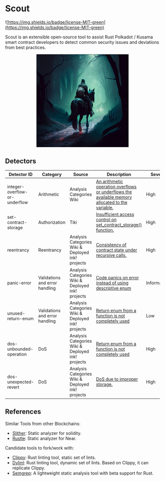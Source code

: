 # Scout

![https://img.shields.io/badge/license-MIT-green](https://img.shields.io/badge/license-MIT-green)

Scout is an extensible open-source tool to assist Rust Polkadot / Kusama smart contract developers to detect common security issues and deviations from best practices.

<p align="center">
  <img src="/assets/scout.png" alt="Scout in a Dark Forest" width="300" center  />
</p>

## Detectors

| Detector ID                   | Category                       | Source                                            | Description                                                                                                                                                                                        | Severity      | Reviewed   |
| ----------------------------- | ------------------------------ | ------------------------------------------------- | -------------------------------------------------------------------------------------------------------------------------------------------------------------------------------------------------- | ------------- | ---------- |
| integer-overflow-or-underflow | Arithmetic                     | Analysis Categories Wiki                          | [An arithmetic operation overflows or underflows the available memory allocated to the variable.](https://github.com/CoinFabrik/web3-grant/tree/main/docs/detectors/integer-overflow-or-underflow) | High          | Agus       |
| set-contract-storage          | Authorization                  | Tiki                                              | [Insufficient access control on set_contract_storage() function.](https://github.com/CoinFabrik/web3-grant/tree/main/docs/detectors/set-contract-storage)                                          | High          | Tiki, Turi |
| reentrancy                    | Reentrancy                     | Analysis Categories Wiki & Deployed ink! projects | [Consistency of contract state under recursive calls.](https://github.com/CoinFabrik/web3-grant/tree/main/docs/detectors/reentrancy)                                                               | High          | Tiki, Turi |
| panic-error                   | Validations and error handling | Analysis Categories Wiki & Deployed ink! projects | [Code panics on error instead of using descriptive enum](https://github.com/CoinFabrik/web3-grant/tree/main/docs/detectors/panic-error)                                                            | Informational | Agus       |
| unused-return-enum            | Validations and error handling | Analysis Categories Wiki & Deployed ink! projects | [Return enum from a function is not completely used](https://github.com/CoinFabrik/web3-grant/tree/main/docs/detectors/unused-return-enum)                                                         | Low           | Agus       |
| dos-unbounded-operation       | DoS                            | Analysis Categories Wiki & Deployed ink! projects | [Return enum from a function is not completely used](https://github.com/CoinFabrik/web3-grant/tree/main/docs/detectors/dos-unbounded-operation)                                                    | High          | Agus       |
| dos-unexpected-revert         | DoS                            | Analysis Categories Wiki & Deployed ink! projects | [DoS due to improper storage.](https://github.com/CoinFabrik/web3-grant/tree/main/docs/detectors/unexpected-revert)                                                                                | High          | Tiki, Turi |

## References

Similar Tools from other Blockchains:

- [Slither](https://github.com/crytic/slither): Static analyzer for solidity.
- [Rustle](https://github.com/blocksecteam/rustle): Static analyzer for Near.

Candidate tools to fork/work with:

- [Clippy](https://github.com/rust-lang/rust-clippy): Rust linting tool, static set of lints.
- [Dylint](https://github.com/trailofbits/dylint): Rust linting tool, dynamic set of lints. Based on Clippy, it can replicate Clippy.
- [Semgrep](https://github.com/returntocorp/semgrep): A lightweight static analysis tool with beta support for Rust.
